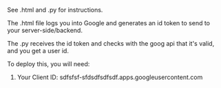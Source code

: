See .html and .py for instructions.

The .html file logs you into Google and generates an id token to send
to your server-side/backend.

The .py receives the id token and checks with the goog api that
it's valid, and you get a user id.

To deploy this, you will need:

1. Your Client ID: sdfsfsf-sfdsdfsdfsdf.apps.googleusercontent.com
